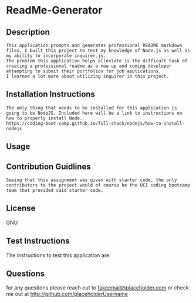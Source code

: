 # ReadMe-Generator

## Description
    This application prompts and generates professional README markdown files. I built this project to test my knowledge of Node.js as well as my ability to incorporate inquirer.js.
    The problem this application helps alleviate is the difficult task of creating a professional readme as a new up and coming developer attempting to submit their portfolios for job applications. 
    I learned a lot more about utilizing inquirer in this project. 
  
## Installation Instructions
    The only thing that needs to be installed for this application is going to be NodeJS. Included here will be a link to instructions on how to properly install Node.
    https://coding-boot-camp.github.io/full-stack/nodejs/how-to-install-nodejs
    
## Usage


## Contribution Guidlines
    Seeing that this assignment was given with starter code, the only contributors to the project would of course be the UCI coding bootcamp team that provided said starter code. 
## License 
GNU
## Test Instructions
The instructions to test this application are:
## Questions
for any questions please reach out to fakeemail@placeholder.com
or check me out at http://github.com/placeholderUsername
